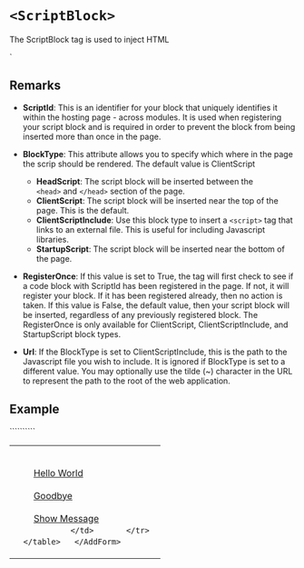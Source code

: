 # `<ScriptBlock>`





The ScriptBlock tag is used to inject HTML<script> tags into one of several different locations in the page. Typically this is used to insert Javascript functions and/or libraries into the page. You can also insert <style> tags into the page using this tag.



## Syntax

<div>`<ScriptBlock  
    ScriptId="_string_"  
    BlockType="HeadScript|**ClientScript**|StartupScript|ClientScriptInclude"  
    RegisterOnce="True|**False**"  
    Url="_url_" >  
``  
    <script type="text/javascript" ...>  
      ..._Javascript_...  
    </script>  

</ScriptBlock>`</div>



## Remarks

*   **ScriptId**: This is an identifier for your block that uniquely identifies it within the hosting page - across modules. It is used when registering your script block and is required in order to prevent the block from being inserted more than once in the page.  

*   **BlockType**: This attribute allows you to specify which where in the page the scrip should be rendered. The default value is ClientScript
    *   **HeadScript**: The script block will be inserted between the `<head>` and `</head>` section of the page.
    *   **ClientScript**: The script block will be inserted near the top of the page. This is the default.
    *   **ClientScriptInclude**: Use this block type to insert a `<script>` tag that links to an external file. This is useful for including Javascript libraries.
    *   **StartupScript**: The script block will be inserted near the bottom of the page.  

*   **RegisterOnce**: If this value is set to True, the tag will first check to see if a code block with ScriptId has been registered in the page. If not, it will register your block. If it has been registered already, then no action is taken. If this value is False, the default value, then your script block will be inserted, regardless of any previously registered block. The RegisterOnce is only available for ClientScript, ClientScriptInclude, and StartupScript block types.  

*   **Url**: If the BlockType is set to ClientScriptInclude, this is the path to the Javascript file you wish to include. It is ignored if BlockType is set to a different value. You may optionally use the tilde (~) character in the URL to represent the path to the root of the web application.

  


## Example

<div>``````````<AddForm>  
<ScriptBlock ScriptId="AlertScripts" RegisterOnce="true">  
  <script type="text/javascript">  
    function helloWorld(){  
      alert('Hello World');  
    }  
    function goodbyeWorld(){  
      alert('Goodbye Cruel World');  
    }  
    function showMessage(sMessage){  
      alert(sMessage);  
    }  
  </script>  
</ScriptBlock>  
  <table width="100%">  
    <tr>  
      <td width="250" valign="top">  

        <!-- SCRIPT BLOCK EXAMPLE -->  
        <a href="#" onclick="helloWorld();">Hello World</a><br />  
        <a href="#" onclick="goodbyeWorld();">Goodbye</a><br />  
        <a href="#" onclick="showMessage('Hello and Goodbye')">Show Message</a>  
      ``  
      </td>  
    </tr>  
  </table>  
</AddForm>`` ```` ````</div>

